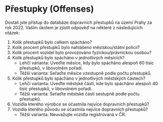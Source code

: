 # Přestupky (Offenses)

Dostali jste přístup do databáze dopravních přestupků na území Prahy za rok 2022.
Vaším úkolem je zjistit odpověď na některé z následujících otázek:

1. Kolik přestupků bylo celkem spácháno?
2. Kolik procent přestupků bylo nahlášeno městskou/státní policií?
3. Kolik procent vozidel bylo provozováno fyzickou/právnickou osobou?
4. Kolik přestupků bylo spácháno v jednotlivých měsících?
   - Lehčí varianta: Uveďte měsíce, kdy bylo spácháno alespoň 60 tisíc přestupků, v libovolném pořadí.
   - Těžší varianta: Seřaďte měsíce vzestupně podle počtu přestupků.
5. Kolik přestupků bylo spácháno v jednotlivých městských částech?
   - Lehčí varianta: Uveďte městské části, kde bylo spácháno alespoň 40 tisíc přestupků, v libovolném pořadí.
   - Těžší varianta: Seřaďte městské části sestupně podle počtu přestupků.
6. Vozidla kterého výrobce se účastnila nejvíce dopravních přestupků?
7. Vozidla kterého původu se účastnila nejvíce dopravních přestupků?
   - Těžší varianta: Neuvažujte vozidla registrovaná v ČR.
